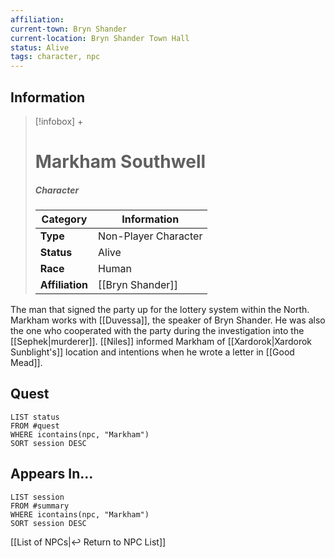 ```yaml
---
affiliation:
current-town: Bryn Shander
current-location: Bryn Shander Town Hall
status: Alive
tags: character, npc
---
```


## Information
> [!infobox] +
> # Markham Southwell
> ##### Character
> | Category | Information |
> | ---- | ---- |
> | **Type** | Non-Player Character|
> | **Status** | Alive |
> | **Race** | Human |
> | **Affiliation** | [[Bryn Shander]] |

The man that signed the party up for the lottery system within the North. Markham works with [[Duvessa]], the speaker of Bryn Shander. He was also the one who cooperated with the party during the investigation into the [[Sephek|murderer]]. [[Niles]] informed Markham of [[Xardorok|Xardorok Sunblight's]] location and intentions when he wrote a letter in [[Good Mead]].


## Quest

```dataview
LIST status
FROM #quest 
WHERE icontains(npc, "Markham")
SORT session DESC
```

## Appears In...
```dataview
LIST session
FROM #summary
WHERE icontains(npc, "Markham")
SORT session DESC
```

[[List of NPCs|↩️ Return to NPC List]]